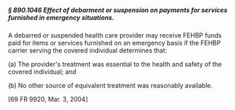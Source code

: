 ##### § 890.1046 Effect of debarment or suspension on payments for services furnished in emergency situations. #####

A debarred or suspended health care provider may receive FEHBP funds paid for items or services furnished on an emergency basis if the FEHBP carrier serving the covered individual determines that:

(a) The provider's treatment was essential to the health and safety of the covered individual; and

(b) No other source of equivalent treatment was reasonably available.

[69 FR 9920, Mar. 3, 2004]